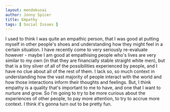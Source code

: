 ```yaml
---
layout: mendokusai
author: Jonny Spicer
title: Empathy
tags: [ Social Issues ]
---
```

I used to think I was quite an empathic person, that I was good at putting myself in other people's shoes and understanding how they might feel in a certain situation. I have recently
come to very seriously re-evaluate however - maybe I am good at empathising people who's lives are very similar to my own (in that they are financially stable straight white men), but
that is a tiny sliver of all of the possibilities experienced by people, and I have no clue about all of the rest of them. I lack so, so much context in understanding how the vast
majority of people interact with the world and how those interactions inform their thoughts and feelings. But, I think empathy is a quality that's important to me to have, and one that
I want to nurture and grow. So I'm going to try to be more curious about the experiences of other people, to pay more attention, to try to accrue more context. I think it's gonna turn
out to be pretty fun.
